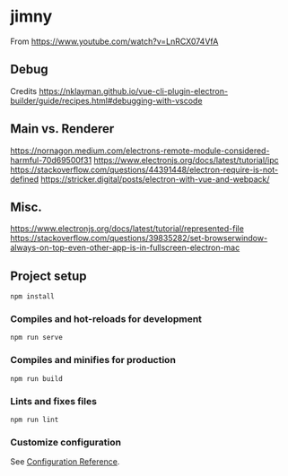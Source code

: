 # jimny

From https://www.youtube.com/watch?v=LnRCX074VfA

## Debug

Credits https://nklayman.github.io/vue-cli-plugin-electron-builder/guide/recipes.html#debugging-with-vscode

## Main vs. Renderer

https://nornagon.medium.com/electrons-remote-module-considered-harmful-70d69500f31
https://www.electronjs.org/docs/latest/tutorial/ipc
https://stackoverflow.com/questions/44391448/electron-require-is-not-defined
https://stricker.digital/posts/electron-with-vue-and-webpack/

## Misc.

https://www.electronjs.org/docs/latest/tutorial/represented-file
https://stackoverflow.com/questions/39835282/set-browserwindow-always-on-top-even-other-app-is-in-fullscreen-electron-mac

## Project setup
```
npm install
```

### Compiles and hot-reloads for development
```
npm run serve
```

### Compiles and minifies for production
```
npm run build
```

### Lints and fixes files
```
npm run lint
```

### Customize configuration
See [Configuration Reference](https://cli.vuejs.org/config/).

